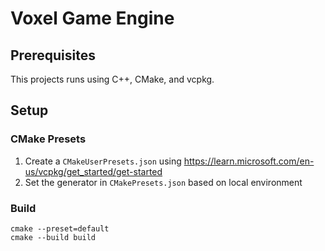 # Voxel Game Engine

## Prerequisites
This projects runs using C++, CMake, and vcpkg.

## Setup

### CMake Presets
1. Create a `CMakeUserPresets.json` using https://learn.microsoft.com/en-us/vcpkg/get_started/get-started
2. Set the generator in `CMakePresets.json` based on local environment

### Build
```
cmake --preset=default
cmake --build build
```